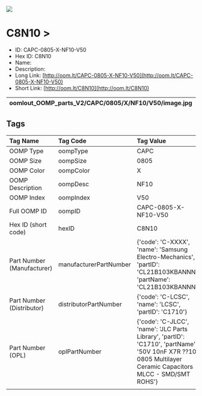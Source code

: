 


  
![][im]
# C8N10 > 

- ID: CAPC-0805-X-NF10-V50
- Hex ID: C8N10
- Name: 
- Description: 
- Long Link: [http://oom.lt/CAPC-0805-X-NF10-V50](http://oom.lt/CAPC-0805-X-NF10-V50)
- Short Link: [http://oom.lt/C8N10](http://oom.lt/C8N10)
  

|oomlout_OOMP_parts_V2/CAPC/0805/X/NF10/V50/image.jpg|oomlout_OOMP_parts_V2/CAPC/0805/X/NF10/V50/image_Re.jpg|||
| :---: | :---: | :---: | :---: |

## Tags
  

|Tag Name|Tag Code|Tag Value|
| :--- | :--- | :--- |
|OOMP Type|oompType|CAPC|
|OOMP Size|oompSize|0805|
|OOMP Color|oompColor|X|
|OOMP Description|oompDesc|NF10|
|OOMP Index|oompIndex|V50|
|Full OOMP ID|oompID|CAPC-0805-X-NF10-V50|
|Hex ID (short code)|hexID|C8N10|
|Part Number (Manufacturer)|manufacturerPartNumber|{'code': 'C-XXXX', 'name': 'Samsung Electro-Mechanics', 'partID': 'CL21B103KBANNNC', 'partName': 'CL21B103KBANNNC'}|
|Part Number (Distributor)|distributorPartNumber|{'code': 'C-LCSC', 'name': 'LCSC', 'partID': 'C1710'}|
|Part Number (OPL)|oplPartNumber|{'code': 'C-JLCC', 'name': 'JLC Parts Library', 'partID': 'C1710', 'partName': '50V 10nF X7R ??10% 0805  Multilayer Ceramic Capacitors MLCC - SMD/SMT ROHS'}|
||||



[im]: oomlout_OOMP_parts_V2/CAPC/0805/X/NF10/V50/image_450.jpg
